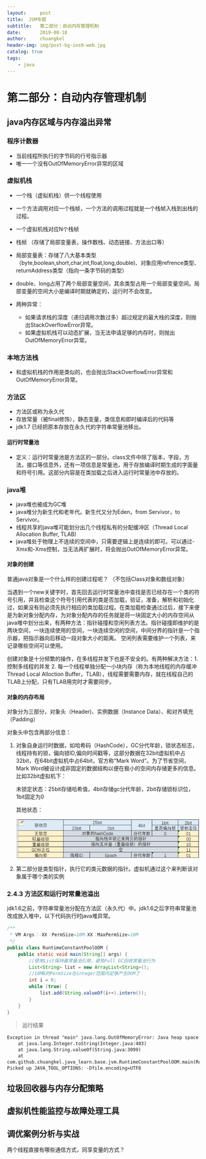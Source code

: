 ```yaml
---
layout:     post
title:	JVM专题
subtitle: 	第二部分：自动内存管理机制
date:       2019-08-18
author:     chuangkel
header-img: img/post-bg-ios9-web.jpg
catalog: true
tags:
    - java
---
```


# 第二部分：自动内存管理机制

## java内存区域与内存溢出异常

### 程序计数器

* 当前线程所执行的字节码的行号指示器
* 唯一一个没有OutOfMemoryError异常的区域

### 虚拟机栈

* 一个栈（虚拟机栈）供一个线程使用

* 一个方法调用对应一个栈帧，一个方法的调用过程就是一个栈帧入栈到出栈的过程。

* 一个虚拟机栈对应N个栈帧

* 栈帧 （存储了局部变量表，操作数栈、动态链接、方法出口等）

* 局部变量表：存储了八大基本类型（byte,boolean,short,char,int,float,long,double)、对象应用refrence类型、returnAddress类型（指向一条字节码的类型）
* double、long占用了两个局部变量空间，其余类型占用一个局部变量空间。局部变量的空间大小是编译时期就确定的，运行时不会改变。
* 两种异常：
  * 如果请求栈的深度（递归调用次数过多）超过规定的最大栈的深度，则抛出StackOverflowError异常。
  * 如果虚拟机栈可以动态扩展，当无法申请足够的内存时，则抛出OutOfMemoryError异常。

### 本地方法栈

* 和虚拟机栈的作用是类似的，也会抛出StackOverflowError异常和OutOfMemoryError异常。

### 方法区

* 方法区或称为永久代
* 存放常量（被final修饰），静态变量，类信息和即时编译后的代码等
* jdk1.7 已经把原本存放在永久代的字符串常量池移出。



#### 运行时常量池

* 定义：运行时常量池是方法区的一部分。class文件中除了版本，字段，方法，接口等信息外，还有一项信息是常量池，用于存放编译时期生成的字面量和符号引用。这部分内容是在类加载之后进入运行时常量池中存放的。

### java堆

* java堆也被成为GC堆
* java堆分为新生代和老年代。新生代又分为Eden，from Servivor，to Servivor。
* 线程共享的java堆可能划分出几个线程私有的分配缓冲区（Thread Local Allocation Buffer, TLAB)
* java堆处于物理上不连续的空间中，只需要逻辑上是连续的即可。可以通过-Xmx和-Xms控制，当无法再扩展时，将会抛出OutOfMemoryError异常。

#### 对象的创建

普通java对象是一个什么样的创建过程呢？ （不包括Class对象和数组对象）

当遇到一个new关键字时，首先回去运行时常量池中查找是否已经存在一个类的符号引用，并且检查这个符号引用代表的类是否加载，验证，准备，解析和初始化过，如果没有则必须先执行相应的类加载过程。在类加载检查通过过后，接下来便是为新对象分配内存，为对象分配内存的任务就是将一块固定大小的内存空间从java堆中划分出来，有两种方法：指针碰撞和空闲列表方法。指针碰撞即维护的是两块空间，一块连续使用的空间，一块连续空闲的空间，中间分界的指针是一个指示器，把指示器向后移动一段对象大小的距离。 空闲列表需要维护一个列表，来记录哪些空间可以使用。

创建对象是十分频繁的操作，在多线程并发下也是不安全的。有两种解决方法：1. 控制多线程的并发 2. 每一个线程单独分配一小块内存（称为本地线程的内存缓冲Thread Local Alloction Buffer，TLAB），线程需要需要内存，就在线程自己的TLAB上分配，只有TLAB用完时才需要同步。

#### 对象的内存布局

对象分为三部分，对象头（Header)、实例数据（Instance Data）、和对齐填充（Padding）

对象头中包含两部分信息：

1. 对象自身运行时数据，如哈希码（HashCode），GC分代年龄，锁状态标志，线程持有的锁，偏向锁ID,偏向时间戳等，这部分数据在32bit虚拟机中占32bit，在64bit虚拟机中占64bit，官方称“Mark Word”。为了节省空间，Mark Word被设计成非固定的数据结构以便在极小的空间内存储更多的信息。比如32bit虚拟机下：

   未锁定状态：25bit存储哈希值，4bit存储gc分代年龄，2bit存储锁标识位，1bit固定为0

   其他状态：

   ![1571039443563](/..\img\1571039443563.png)

2. 第二部分是类型指针，执行它的类元数据的指针。虚拟机通过这个来判断该对象属于哪个类的实例

### 2.4.3 方法区和运行时常量池溢出

jdk1.6之前，字符串常量池分配在方法区（永久代）中。jdk1.6之后字符串常量池改成放入堆中，以下代码执行时java堆异常。


```java
/**
 * VM Args：-XX：PermSize=10M-XX：MaxPermSize=10M
 */
public class RuntimeConstantPoolOOM {
    public static void main(String[] args) {
        //使用List保持着常量池引用，避免Full GC回收常量池行为
        List<String> list = new ArrayList<String>();
        //10MB的PermSize在integer范围内足够产生OOM了
        int i = 0;
        while (true) {
            list.add(String.valueOf(i++).intern());
        }
    }
}
```

> 运行结果

```
Exception in thread "main" java.lang.OutOfMemoryError: Java heap space
	at java.lang.Integer.toString(Integer.java:403)
	at java.lang.String.valueOf(String.java:3099)
	at com.github.chuangkel.java_learn.base.jvm.RuntimeConstantPoolOOM.main(RuntimeConstantPoolOOM.java:18)
Picked up JAVA_TOOL_OPTIONS: -Dfile.encoding=UTF8
```



## 垃圾回收器与内存分配策略



## 虚拟机性能监控与故障处理工具



## 调优案例分析与实战





两个线程直接有哪些通信方式，同享变量的方式？

